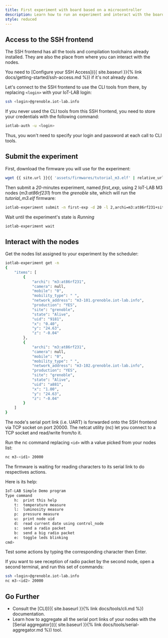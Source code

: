 ```yaml
---
title: First experiment with board based on a microcontroller
description: Learn how to run an experiment and interact with the boards using the command line interface (CLI tools).
style: reduced
---
```


## Access to the SSH frontend

The SSH frontend has all the tools and compilation toolchains already installed. They are also the place from where you can interact with the nodes.

You need to [Configure your SSH Access]({{ site.baseurl }}{% link docs/getting-started/ssh-access.md %}) if it's not already done.

Let's connect to the SSH frontend to use the CLI tools from there, by replacing `<login>` with your IoT-LAB login:

```bash
ssh <login>@grenoble.iot-lab.info
```

If you never used the CLI tools from this SSH frontend, you need to store your credentials with the following command:

```bash
iotlab-auth -u <login>
```

Thus, you won't need to specify your login and password at each call to CLI tools.

## Submit the experiment

First, download the firmware you will use for the experiment:
```bash
wget {{ site.url }}{{ 'assets/firmwares/tutorial_m3.elf' | relative_url}} .
```

Then submit a _20_-minutes experiment, named _first_exp_, using 2 IoT-LAB M3 nodes (_m3:at86rf231_) from the _grenoble_ site, which will run the _tutorial_m3.elf_ firmware:
```bash
iotlab-experiment submit -n first-exp -d 20 -l 2,archi=m3:at86rf231+site=grenoble,tutorial_m3.elf
```

Wait until the experiment's state is _Running_
```bash
iotlab-experiment wait
```

## Interact with the nodes

Get the nodes list assigned to your experiment by the scheduler:
```bash
iotlab-experiment get -n
{
    "items": [
        {
            "archi": "m3:at86rf231",
            "camera": null,
            "mobile": "0",
            "mobility_type": " ",
            "network_address": "m3-101.grenoble.iot-lab.info",
            "production": "YES",
            "site": "grenoble",
            "state": "Alive",
            "uid": "9181",
            "x": "0.40",
            "y": "24.63",
            "z": "-0.04"
        },
        {
            "archi": "m3:at86rf231",
            "camera": null,
            "mobile": "0",
            "mobility_type": " ",
            "network_address": "m3-102.grenoble.iot-lab.info",
            "production": "YES",
            "site": "grenoble",
            "state": "Alive",
            "uid": "a881",
            "x": "1.00",
            "y": "24.63",
            "z": "-0.04"
        }
    ]
}
```

The node's serial port link (i.e. UART) is forwarded onto the SSH frontend via TCP socket on port 20000. The netcat utility (nc) let you connect to a TCP socket and read/write from/to it.

Run the nc command replacing `<id>` with a value picked from your nodes list:
```bash
nc m3-<id1> 20000
```

The firmware is waiting for reading characters to its serial link to do respectives actions.

Here is its help:
```bash
IoT-LAB Simple Demo program
Type command
    h:	print this help
    t:	temperature measure
    l:	luminosity measure
    p:	pressure measure
    u:	print node uid
    d:	read current date using control_node
    s:	send a radio packet
    b:	send a big radio packet
    e:	toggle leds blinking
cmd>
```

Test some actions by typing the corresponding character then Enter.

If you want to see reception of radio packet by the second node, open a second terminal, and run this set of commands:
```bash
ssh <login>@grenoble.iot-lab.info
nc m3-<id2> 20000
```

## Go Further

* Consult the [CLI]({{ site.baseurl }}{% link docs/tools/cli.md %}) documentation.
* Learn how to aggregate all the serial port links of your nodes with the [Serial aggregator]({{ site.baseurl }}{% link docs/tools/serial-aggregator.md %}) tool.
